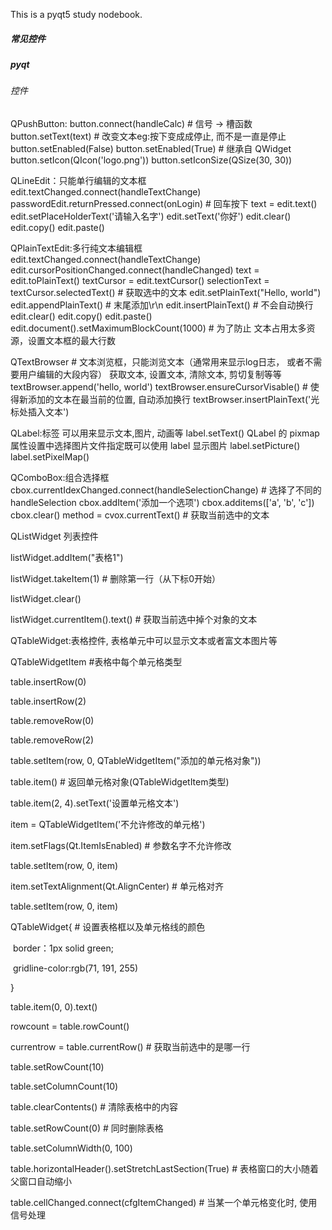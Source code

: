 This is a pyqt5 study nodebook.



##### 常见控件

##### pyqt
###### 控件
QPushButton:
button.connect(handleCalc) # 信号 -> 槽函数
button.setText(text) # 改变文本eg:按下变成成停止, 而不是一直是停止
button.setEnabled(False)
button.setEnabled(True) # 继承自 QWidget
button.setIcon(QIcon('logo.png'))
button.setIconSize(QSize(30, 30))



QLineEdit：只能单行编辑的文本框
edit.textChanged.connect(handleTextChange)
passwordEdit.returnPressed.connect(onLogin) # 回车按下
text = edit.text()
edit.setPlaceHolderText('请输入名字')
edit.setText('你好')
edit.clear()
edit.copy()
edit.paste()



QPlainTextEdit:多行纯文本编辑框
edit.textChanged.connect(handleTextChange)
edit.cursorPositionChanged.connect(handleChanged)
text = edit.toPlainText()
textCursor = edit.textCursor()
selectionText = textCursor.selectedText() # 获取选中的文本
edit.setPlainText("Hello, world")
edit.appendPlainText() # 末尾添加\r\n
edit.insertPlainText() # 不会自动换行
edit.clear()
edit.copy()
edit.paste()
edit.document().setMaximumBlockCount(1000) # 为了防止 文本占用太多资源，设置文本框的最大行数



QTextBrowser # 文本浏览框，只能浏览文本（通常用来显示log日志， 或者不需要用户编辑的大段内容）
获取文本, 设置文本, 清除文本, 剪切复制等等
textBrowser.append('hello, world')
textBrowser.ensureCursorVisable() # 使得新添加的文本在最当前的位置, 自动添加换行
textBrowser.insertPlainText('光标处插入文本')



QLabel:标签 可以用来显示文本,图片, 动画等
label.setText()
QLabel 的 pixmap 属性设置中选择图片文件指定既可以使用 label 显示图片
label.setPicture()
label.setPixelMap()

QComboBox:组合选择框
cbox.currentIdexChanged.connect(handleSelectionChange) # 选择了不同的 handleSelection
cbox.addItem('添加一个选项')
cbox.additems(['a', 'b', 'c'])
cbox.clear()
method = cvox.currentText() # 获取当前选中的文本



QListWidget 列表控件

listWidget.addItem("表格1")

listWidget.takeItem(1) # 删除第一行（从下标0开始）

listWidget.clear()

listWidget.currentItem().text() # 获取当前选中掉个对象的文本



QTableWidget:表格控件, 表格单元中可以显示文本或者富文本图片等

QTableWidgetItem #表格中每个单元格类型

table.insertRow(0)

table.insertRow(2)

table.removeRow(0)

table.removeRow(2)

table.setItem(row, 0, QTableWidgetItem("添加的单元格对象"))

table.item() # 返回单元格对象(QTableWidgetItem类型)

table.item(2, 4).setText('设置单元格文本')

item = QTableWidgetItem('不允许修改的单元格')

item.setFlags(Qt.ItemIsEnabled)	# 参数名字不允许修改

table.setItem(row, 0, item)

item.setTextAlignment(Qt.AlignCenter) # 单元格对齐

table.setItem(row, 0, item)

QTableWidget{ # 设置表格框以及单元格线的颜色

​	border：1px solid green;

​	gridline-color:rgb(71, 191, 255) 

}

table.item(0, 0).text()

rowcount = table.rowCount()

currentrow = table.currentRow() # 获取当前选中的是哪一行

table.setRowCount(10)

table.setColumnCount(10)

table.clearContents() # 清除表格中的内容

table.setRowCount(0) # 同时删除表格

table.setColumnWidth(0, 100)

table.horizontalHeader().setStretchLastSection(True) # 表格窗口的大小随着父窗口自动缩小

table.cellChanged.connect(cfgItemChanged) # 当某一个单元格变化时, 使用信号处理





